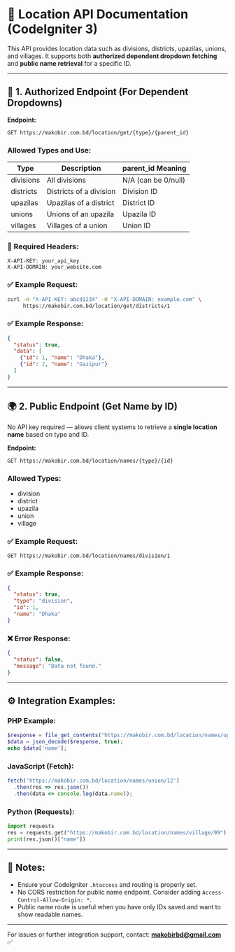 # 📘 Location API Documentation (CodeIgniter 3)

This API provides location data such as divisions, districts, upazilas, unions, and villages. It supports both **authorized dependent dropdown fetching** and **public name retrieval** for a specific ID.

---

## 🔐 1. Authorized Endpoint (For Dependent Dropdowns)

**Endpoint:**
```
GET https://makobir.com.bd/location/get/{type}/{parent_id}
```

### Allowed Types and Use:
| Type       | Description             | parent_id Meaning      |
|------------|--------------------------|-------------------------|
| divisions  | All divisions            | N/A (can be 0/null)     |
| districts  | Districts of a division  | Division ID             |
| upazilas   | Upazilas of a district   | District ID             |
| unions     | Unions of an upazila     | Upazila ID              |
| villages   | Villages of a union      | Union ID                |

### 🔐 Required Headers:
```http
X-API-KEY: your_api_key
X-API-DOMAIN: your_website.com
```

### ✅ Example Request:
```bash
curl -H "X-API-KEY: abcd1234" -H "X-API-DOMAIN: example.com" \
     https://makobir.com.bd/location/get/districts/1
```

### ✅ Example Response:
```json
{
  "status": true,
  "data": [
    {"id": 1, "name": "Dhaka"},
    {"id": 2, "name": "Gazipur"}
  ]
}
```

---

## 🌍 2. Public Endpoint (Get Name by ID)

No API key required — allows client systems to retrieve a **single location name** based on type and ID.

**Endpoint:**
```
GET https://makobir.com.bd/location/names/{type}/{id}
```

### Allowed Types:
- division
- district
- upazila
- union
- village

### ✅ Example Request:
```
GET https://makobir.com.bd/location/names/division/1
```

### ✅ Example Response:
```json
{
  "status": true,
  "type": "division",
  "id": 1,
  "name": "Dhaka"
}
```

### ❌ Error Response:
```json
{
  "status": false,
  "message": "Data not found."
}
```

---

## ⚙️ Integration Examples:

### PHP Example:
```php
$response = file_get_contents("https://makobir.com.bd/location/names/upazila/5");
$data = json_decode($response, true);
echo $data['name'];
```

### JavaScript (Fetch):
```javascript
fetch('https://makobir.com.bd/location/names/union/12')
  .then(res => res.json())
  .then(data => console.log(data.name));
```

### Python (Requests):
```python
import requests
res = requests.get("https://makobir.com.bd/location/names/village/99")
print(res.json()["name"])
```

---

## 📌 Notes:
- Ensure your CodeIgniter `.htaccess` and routing is properly set.
- No CORS restriction for public name endpoint. Consider adding `Access-Control-Allow-Origin: *`.
- Public name route is useful when you have only IDs saved and want to show readable names.

---

For issues or further integration support, contact: **makobirbd@gmail.com** ✅
